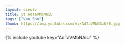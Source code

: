 ```yaml
--- 
layout: sieutv
title: yt AdTaVMbNAiU
tags: ["Van Son"]
thumb: https://img.youtube.com/vi/AdTaVMbNAiU/0.jpg
---
```

{% include youtube key="AdTaVMbNAiU" %} 
